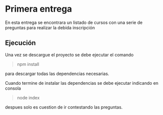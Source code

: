 # Primera entrega

En esta entrega se encontrara un listado de cursos con una serie de preguntas para realizar la debida inscripción

## Ejecución

Una vez se descargue el proyecto se debe ejecutar el comando 
> npm install 

para descargar todas las dependencias necesarias.

Cuando termine de instalar las dependencias se debe ejecutar indicando en consola

> node index

despues solo es cuestion de ir contestando las preguntas.